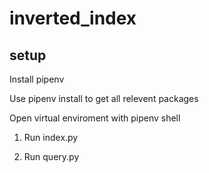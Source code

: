 # inverted_index

## setup

Install pipenv

Use pipenv install to get all relevent packages

Open virtual enviroment with pipenv shell

1. Run index.py 

2. Run query.py 
